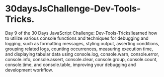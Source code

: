 # 30daysJsChallenge-Dev-Tools-Tricks.
Day 9 of the 30 Days JavaScript Challenge: Dev-Tools-Tricks!learned how to utilize various console functions and techniques for debugging and logging, such as formatting messages, styling output, asserting conditions, grouping related logs, counting occurrences, measuring execution time, and displaying tabular data using console.log, console.warn, console.error, console.info, console.assert, console.clear, console.group, console.count, console.time, and console.table, improving your debugging and development workflow.
